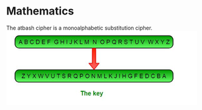 # Mathematics
The atbash cipher is a monoalphabetic substitution cipher. 
  ![picture](atbashimage.jpg)
